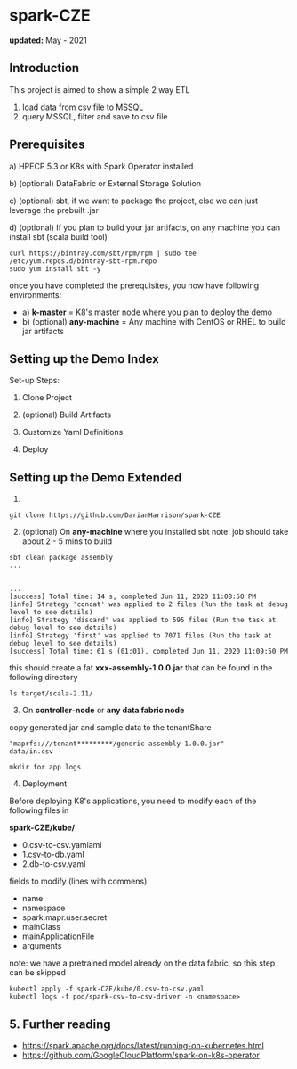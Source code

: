 # spark-CZE
 
**updated:** May - 2021

## Introduction

This project is aimed to show a simple 2 way ETL

1) load data from csv file to MSSQL
2) query MSSQL, filter and save to csv file

## Prerequisites

a) HPECP 5.3 or K8s with Spark Operator installed

b) (optional) DataFabric or External Storage Solution

c) (optional) sbt, if we want to package the project, else we can just leverage the prebuilt .jar

d) (optional) If you plan to build your jar artifacts, on any machine you can install sbt (scala build tool)
```
curl https://bintray.com/sbt/rpm/rpm | sudo tee /etc/yum.repos.d/bintray-sbt-rpm.repo
sudo yum install sbt -y
```

once you have completed the prerequisites, you now have following environments:

* a) **k-master** = K8's master node where you plan to deploy the demo
* b) (optional)  **any-machine** = Any machine with CentOS or RHEL to build jar artifacts

## Setting up the Demo Index

Set-up Steps:

1. Clone Project

2. (optional) Build Artifacts

3. Customize Yaml Definitions

4. Deploy

## Setting up the Demo Extended

1.
```
git clone https://github.com/DarianHarrison/spark-CZE
```

2. (optional) On **any-machine** where you installed sbt 
note: job should take about 2 - 5 mins to build
```
sbt clean package assembly
...

```
```

...
[success] Total time: 14 s, completed Jun 11, 2020 11:08:50 PM
[info] Strategy 'concat' was applied to 2 files (Run the task at debug level to see details)
[info] Strategy 'discard' was applied to 595 files (Run the task at debug level to see details)
[info] Strategy 'first' was applied to 7071 files (Run the task at debug level to see details)
[success] Total time: 61 s (01:01), completed Jun 11, 2020 11:09:50 PM
```
this should create a fat **xxx-assembly-1.0.0.jar** that can be found in the following directory
```
ls target/scala-2.11/
```

3. On **controller-node** or **any data fabric node**

copy generated jar and sample data to the tenantShare
```
"maprfs:///tenant*********/generic-assembly-1.0.0.jar"
data/in.csv

mkdir for app logs
```


4. Deployment

Before deploying K8's applications, you need to modify each of the following files in 

**spark-CZE/kube/**

* 0.csv-to-csv.yamlaml
* 1.csv-to-db.yaml
* 2.db-to-csv.yaml

fields to modify (lines with commens):

* name
* namespace
* spark.mapr.user.secret
* mainClass
* mainApplicationFile
* arguments

note: we have a pretrained model already on the data fabric, so this step can be skipped
```
kubectl apply -f spark-CZE/kube/0.csv-to-csv.yaml
kubectl logs -f pod/spark-csv-to-csv-driver -n <namespace>
```

## 5. Further reading
* https://spark.apache.org/docs/latest/running-on-kubernetes.html
* https://github.com/GoogleCloudPlatform/spark-on-k8s-operator
